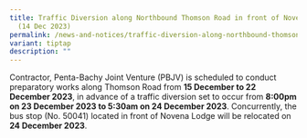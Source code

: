 ```yaml
---
title: Traffic Diversion along Northbound Thomson Road in front of Novena Lodge
  (14 Dec 2023)
permalink: /news-and-notices/traffic-diversion-along-northbound-thomson-road/
variant: tiptap
description: ""
---
```

<p>Contractor, Penta-Bachy Joint Venture (PBJV) is scheduled to conduct preparatory
works along Thomson Road from <strong>15 December to 22 December 2023</strong>,
in advance of a traffic diversion set to occur from <strong>8:00pm on 23 December 2023 to 5:30am on 24 December 2023</strong>.
Concurrently, the bus stop (No. 50041) located in front of Novena Lodge
will be relocated on <strong>24 December 2023</strong>.</p>